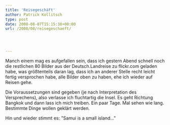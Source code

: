 ```yaml
---
title: 'Reisegeschäft'
author: Patrick Kollitsch
type: post
date: 2008-08-07T15:15:38+00:00
url: /2008/08/reisegeschaeft/




---
```

Manch einem mag es aufgefallen sein, dass ich gestern Abend schnell noch die restlichen 80 Bilder aus der Deutsch.Landreise zu flickr.com geladen habe, was größtenteils daran lag, dass ich an anderer Stelle recht leicht fertig versprochen habe, alle Bilder oben zu haben, ehe ich wieder auf Reisen gehe.

Die Voraussetzungen sind gegeben (je nach Interpretation des Versprechens), also verlasse ich fluchtartig die Insel. Es geht Richtung Bangkok und dann lass ich mich treiben. Ein paar Tage. Mal sehen wie lang. Bestimmte Dinge wollen geklärt werden.

Hin und wieder stimmt es: "Samui is a small island..."
